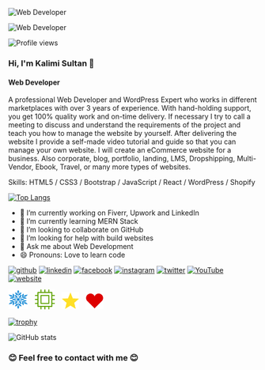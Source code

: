 ![Web Developer ](https://pbs.twimg.com/profile_banners/1510355286384541697/1674584627/600x200)

![Web Developer ](https://pbs.twimg.com/profile_banners/1510355286384541697/1674584627/1080x360)

![Profile views](https://gpvc.arturio.dev/codersultan)  

### Hi, I'm Kalimi Sultan 👋
#### Web Developer 

A professional Web Developer and WordPress Expert who works in different marketplaces with over 3 years of experience.
With hand-holding support, you get 100% quality work and on-time delivery. If necessary I try to call a meeting to discuss and understand the requirements of the project and teach you how to manage the website by yourself. After delivering the website I provide a self-made video tutorial and guide so that you can manage your own website. I will create an eCommerce website for a business. Also corporate, blog, portfolio, landing, LMS, Dropshipping, Multi-Vendor, Ebook, Travel, or many more types of websites.

Skills: HTML5 / CSS3 / Bootstrap / JavaScript / React / WordPress / Shopify 

[![Top Langs](https://github-readme-stats.vercel.app/api/top-langs/?username=codersultan)](https://github.com/anuraghazra/github-readme-stats)

- 🔭 I’m currently working on Fiverr, Upwork and LinkedIn 
- 🌱 I’m currently learning MERN Stack  
- 👯 I’m looking to collaborate on GitHub 
- 🤔 I’m looking for help with build websites 
- 💬 Ask me about Web Development 
- 😄 Pronouns: Love to learn code 


[<img src='https://cdn.jsdelivr.net/npm/simple-icons@3.0.1/icons/github.svg' alt='github' height='40'>](https://github.com/codersultan)  [<img src='https://cdn.jsdelivr.net/npm/simple-icons@3.0.1/icons/linkedin.svg' alt='linkedin' height='40'>](https://www.linkedin.com/in/codersultan/)  [<img src='https://cdn.jsdelivr.net/npm/simple-icons@3.0.1/icons/facebook.svg' alt='facebook' height='40'>](https://www.facebook.com/codersultan)  [<img src='https://cdn.jsdelivr.net/npm/simple-icons@3.0.1/icons/instagram.svg' alt='instagram' height='40'>](https://www.instagram.com/d/)  [<img src='https://cdn.jsdelivr.net/npm/simple-icons@3.0.1/icons/twitter.svg' alt='twitter' height='40'>](https://twitter.com/kalimi_sultan)  [<img src='https://cdn.jsdelivr.net/npm/simple-icons@3.0.1/icons/youtube.svg' alt='YouTube' height='40'>](https://www.youtube.com/channel/codersultan)  [<img src='https://cdn.jsdelivr.net/npm/simple-icons@3.0.1/icons/icloud.svg' alt='website' height='40'>](https://developersultan.com/)  

<a href='https://archiveprogram.github.com/'><img src='https://raw.githubusercontent.com/acervenky/animated-github-badges/master/assets/acbadge.gif' width='40' height='40'></a> <a href='https://docs.github.com/en/developers'><img src='https://raw.githubusercontent.com/acervenky/animated-github-badges/master/assets/devbadge.gif' width='40' height='40'></a> <a href='https://stars.github.com/'><img src='https://raw.githubusercontent.com/acervenky/animated-github-badges/master/assets/starbadge.gif' width='35' height='35'></a> <a href='https://docs.github.com/en/github/supporting-the-open-source-community-with-github-sponsors'><img src='https://raw.githubusercontent.com/acervenky/animated-github-badges/master/assets/sponsorbadge.gif' width='35' height='35'></a> 

[![trophy](https://github-profile-trophy.vercel.app/?username=codersultan)](https://github.com/ryo-ma/github-profile-trophy)

![GitHub stats](https://github-readme-stats.vercel.app/api?username=codersultan&show_icons=true)  

### 😊 Feel free to contact with me 😊

